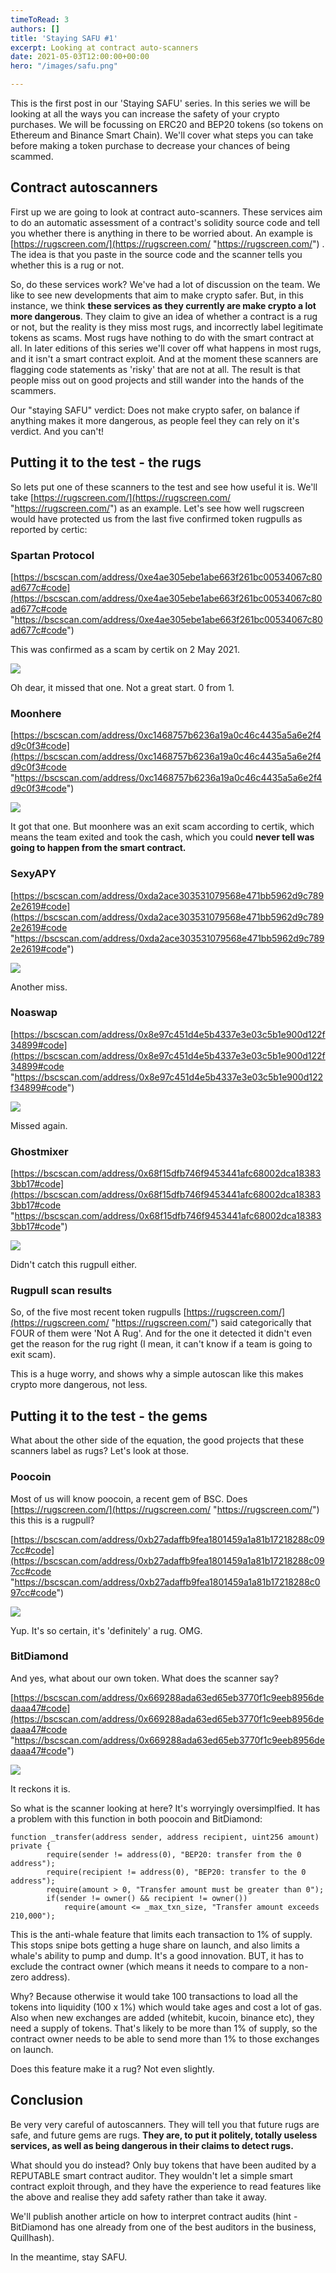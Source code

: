```yaml
---
timeToRead: 3
authors: []
title: 'Staying SAFU #1'
excerpt: Looking at contract auto-scanners
date: 2021-05-03T12:00:00+00:00
hero: "/images/safu.png"

---
```

This is the first post in our 'Staying SAFU' series. In this series we will be looking at all the ways you can increase the safety of your crypto purchases. We will be focussing on ERC20 and BEP20 tokens (so tokens on Ethereum and Binance Smart Chain). We'll cover what steps you can take before making a token purchase to decrease your chances of being scammed.

## Contract autoscanners

First up we are going to look at contract auto-scanners. These services aim to do an automatic assessment of a contract's solidity source code and tell you whether there is anything in there to be worried about. An example is [https://rugscreen.com/](https://rugscreen.com/ "https://rugscreen.com/") . The idea is that you paste in the source code and the scanner tells you whether this is a rug or not.

So, do these services work? We've had a lot of discussion on the team. We like to see new developments that aim to make crypto safer. But, in this instance, we think **these services as they currently are make crypto a lot more dangerous**. They claim to give an idea of whether a contract is a rug or not, but the reality is they miss most rugs, and incorrectly label legitimate tokens as scams. Most rugs have nothing to do with the smart contract at all. In later editions of this series we'll cover off what happens in most rugs, and it isn't a smart contract exploit. And at the moment these scanners are flagging code statements as 'risky' that are not at all. The result is that people miss out on good projects and still wander into the hands of the scammers.

Our "staying SAFU" verdict: Does not make crypto safer, on balance if anything makes it more dangerous, as people feel they can rely on it's verdict. And you can't!

## Putting it to the test - the rugs

So lets put one of these scanners to the test and see how useful it is. We'll take [https://rugscreen.com/](https://rugscreen.com/ "https://rugscreen.com/") as an example. Let's see how well rugscreen would have protected us from the last five confirmed token rugpulls as reported by certic:

### Spartan Protocol

[https://bscscan.com/address/0xe4ae305ebe1abe663f261bc00534067c80ad677c#code](https://bscscan.com/address/0xe4ae305ebe1abe663f261bc00534067c80ad677c#code "https://bscscan.com/address/0xe4ae305ebe1abe663f261bc00534067c80ad677c#code")

This was confirmed as a scam by certik on 2 May 2021.

![](/images/spartan.png)

Oh dear, it missed that one. Not a great start. 0 from 1.

### Moonhere

[https://bscscan.com/address/0xc1468757b6236a19a0c46c4435a5a6e2f4d9c0f3#code](https://bscscan.com/address/0xc1468757b6236a19a0c46c4435a5a6e2f4d9c0f3#code "https://bscscan.com/address/0xc1468757b6236a19a0c46c4435a5a6e2f4d9c0f3#code")

![](/images/moonhere.png)

It got that one. But moonhere was an exit scam according to certik, which means the team exited and took the cash, which you could **never tell was going to happen from the smart contract.**

### SexyAPY

[https://bscscan.com/address/0xda2ace303531079568e471bb5962d9c7892e2619#code](https://bscscan.com/address/0xda2ace303531079568e471bb5962d9c7892e2619#code "https://bscscan.com/address/0xda2ace303531079568e471bb5962d9c7892e2619#code")

![](/images/sexyapy.png)

Another miss.

### Noaswap

[https://bscscan.com/address/0x8e97c451d4e5b4337e3e03c5b1e900d122f34899#code](https://bscscan.com/address/0x8e97c451d4e5b4337e3e03c5b1e900d122f34899#code "https://bscscan.com/address/0x8e97c451d4e5b4337e3e03c5b1e900d122f34899#code")

![](/images/noaswap.png)

Missed again.

### Ghostmixer

[https://bscscan.com/address/0x68f15dfb746f9453441afc68002dca183833bb17#code](https://bscscan.com/address/0x68f15dfb746f9453441afc68002dca183833bb17#code "https://bscscan.com/address/0x68f15dfb746f9453441afc68002dca183833bb17#code")

![](/images/ghostmixer.png)

Didn't catch this rugpull either.

### Rugpull scan results

So, of the five most recent token rugpulls [https://rugscreen.com/](https://rugscreen.com/ "https://rugscreen.com/") said categorically that FOUR of them were 'Not A Rug'. And for the one it detected it didn't even get the reason for the rug right (I mean, it can't know if a team is going to exit scam).

This is a huge worry, and shows why a simple autoscan like this makes crypto more dangerous, not less.

## Putting it to the test - the gems

What about the other side of the equation, the good projects that these scanners label as rugs? Let's look at those.

### Poocoin

Most of us will know poocoin, a recent gem of BSC. Does [https://rugscreen.com/](https://rugscreen.com/ "https://rugscreen.com/") this this is a rugpull?

[https://bscscan.com/address/0xb27adaffb9fea1801459a1a81b17218288c097cc#code](https://bscscan.com/address/0xb27adaffb9fea1801459a1a81b17218288c097cc#code "https://bscscan.com/address/0xb27adaffb9fea1801459a1a81b17218288c097cc#code")

![](/images/poocoin.png)

Yup. It's so certain, it's 'definitely' a rug. OMG.

### BitDiamond

And yes, what about our own token. What does the scanner say?

[https://bscscan.com/address/0x669288ada63ed65eb3770f1c9eeb8956dedaaa47#code](https://bscscan.com/address/0x669288ada63ed65eb3770f1c9eeb8956dedaaa47#code "https://bscscan.com/address/0x669288ada63ed65eb3770f1c9eeb8956dedaaa47#code")

![](/images/bitdiamond.png)

It reckons it is.

So what is the scanner looking at here? It's worryingly oversimplfied. It has a problem with this function in both poocoin and BitDiamond:

    function _transfer(address sender, address recipient, uint256 amount) private { 
            require(sender != address(0), "BEP20: transfer from the 0 address");
            require(recipient != address(0), "BEP20: transfer to the 0 address");
            require(amount > 0, "Transfer amount must be greater than 0");
            if(sender != owner() && recipient != owner())
                require(amount <= _max_txn_size, "Transfer amount exceeds 210,000");

This is the anti-whale feature that limits each transaction to 1% of supply. This stops snipe bots getting a huge share on launch, and also limits a whale's ability to pump and dump. It's a good innovation. BUT, it has to exclude the contract owner (which means it needs to compare to a non-zero address).

Why? Because otherwise it would take 100 transactions to load all the tokens into liquidity (100 x 1%) which would take ages and cost a lot of gas. Also when new exchanges are added (whitebit, kucoin, binance etc), they need a supply of tokens. That's likely to be more than 1% of supply, so the contract owner needs to be able to send more than 1% to those exchanges on launch.

Does this feature make it a rug? Not even slightly.

## Conclusion

Be very very careful of autoscanners. They will tell you that future rugs are safe, and future gems are rugs. **They are, to put it politely, totally useless services, as well as being dangerous in their claims to detect rugs.**

What should you do instead? Only buy tokens that have been audited by a REPUTABLE smart contract auditor. They wouldn't let a simple smart contract exploit through, and they have the experience to read features like the above and realise they add safety rather than take it away.

We'll publish another article on how to interpret contract audits (hint - BitDiamond has one already from one of the best auditors in the business, Quillhash).

In the meantime, stay SAFU.